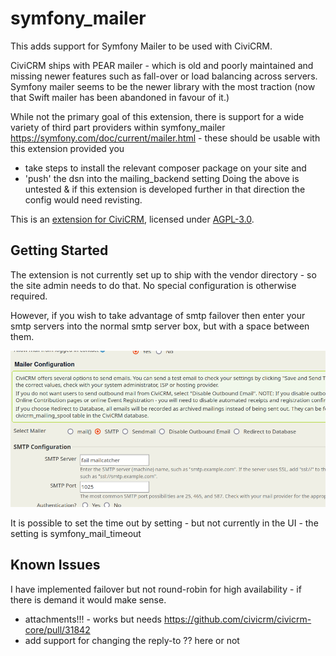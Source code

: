 # symfony_mailer
This adds support for Symfony Mailer to be used with CiviCRM.

CiviCRM ships with PEAR mailer - which is old and poorly maintained and missing
newer features such as fall-over or load balancing across servers. Symfony mailer
seems to be the newer library with the most traction (now that Swift mailer has
been abandoned in favour of it.)

While not the primary goal of this extension, there is support for a
wide variety of third part providers within symfony_mailer
https://symfony.com/doc/current/mailer.html - these should be usable with
this extension provided you
- take steps to install the relevant composer package on your site and
- 'push'  the dsn into the mailing_backend setting
Doing the above is untested & if this extension is developed further in that
direction the config would need revisting.

This is an [extension for CiviCRM](https://docs.civicrm.org/sysadmin/en/latest/customize/extensions/), licensed under [AGPL-3.0](LICENSE.txt).

## Getting Started

The extension is not currently set up to ship with the vendor directory - so
the site admin needs to do that. No special configuration is otherwise required.

However, if you wish to take advantage of smtp failover then enter your smtp servers
into the normal smtp server box, but with a space between them.

![Settings](images/settings.png)

It is possible to set the time out by setting - but not currently in the UI - the setting
is symfony_mail_timeout

## Known Issues

I have implemented failover but not round-robin for high availability - if there is demand
it would make sense.

- attachments!!! - works but needs https://github.com/civicrm/civicrm-core/pull/31842
- add support for changing the reply-to ?? here or not
